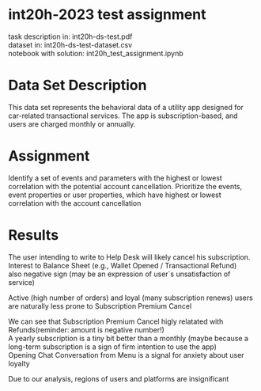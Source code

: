 # int20h-2023 test assignment
task description in: int20h-ds-test.pdf <br>
dataset in: int20h-ds-test-dataset.csv <br>
notebook with solution: int20h_test_assignment.ipynb <br>

# Data Set Description
This data set represents the behavioral data of a utility app designed for car-related
transactional services. The app is subscription-based, and users are charged monthly or
annually.

# Assignment
Identify a set of events and parameters with the highest or lowest correlation with the potential
account cancellation. Prioritize the events, event properties or user properties, which have
highest or lowest correlation with the account cancellation

# Results

The user intending to write to Help Desk will likely cancel his subscription. <br>
Interest to Balance Sheet (e.g., Wallet Opened / Transactional Refund) <br>
also negative sign (may be an expression of user`s unsatisfaction of service) <br>

Active (high number of orders) and loyal (many subscription renews) users are naturally less prone to Subscription Premium Cancel

We can see that Subscription Premium Cancel higly relatated with Refunds(reminder: amount is negative number!) <br>
A yearly subscription is a tiny bit better than a monthly (maybe because a long-term subscription is a sign of firm intention to use the app)<br>
Opening Chat Conversation from Menu is a signal for anxiety about user loyalty <br>

Due to our analysis, regions of users and platforms are insignificant <br>
